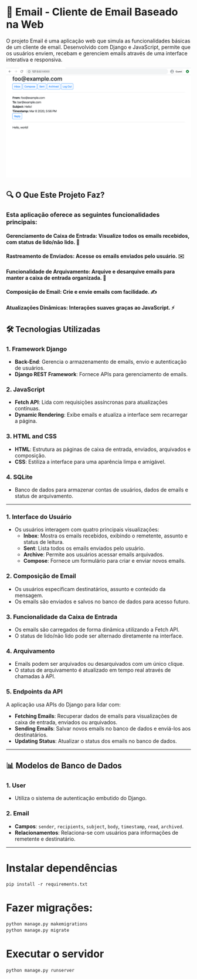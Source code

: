 # 📧 Email - Cliente de Email Baseado na Web 

O projeto Email é uma aplicação web que simula as funcionalidades básicas de um cliente de email. Desenvolvido com Django e JavaScript, permite que os usuários enviem, recebam e gerenciem emails através de uma interface interativa e responsiva.

![image](image/image.png)

## 🔍 O Que Este Projeto Faz?

### Esta aplicação oferece as seguintes funcionalidades principais:

#### Gerenciamento de Caixa de Entrada: Visualize todos os emails recebidos, com status de lido/não lido. 📨
#### Rastreamento de Enviados: Acesse os emails enviados pelo usuário. ✉️
#### Funcionalidade de Arquivamento: Arquive e desarquive emails para manter a caixa de entrada organizada. 📂
#### Composição de Email: Crie e envie emails com facilidade. ✍️
#### Atualizações Dinâmicas: Interações suaves graças ao JavaScript. ⚡

## 🛠️ Tecnologias Utilizadas

### 1. **Framework Django**  
- **Back-End**: Gerencia o armazenamento de emails, envio e autenticação de usuários.  
- **Django REST Framework**: Fornece APIs para gerenciamento de emails.  

### 2. **JavaScript**  
- **Fetch API**: Lida com requisições assíncronas para atualizações contínuas.  
- **Dynamic Rendering**: Exibe emails e atualiza a interface sem recarregar a página. 

### 3. **HTML and CSS**  
- **HTML**: Estrutura as páginas de caixa de entrada, enviados, arquivados e composição.  
- **CSS**: Estiliza a interface para uma aparência limpa e amigável. 

### 4. **SQLite**  
- Banco de dados para armazenar contas de usuários, dados de emails e status de arquivamento.

---

### 1. Interface do Usuário  
- Os usuários interagem com quatro principais visualizações: 
  - **Inbox**: Mostra os emails recebidos, exibindo o remetente, assunto e status de leitura.
  - **Sent**: Lista todos os emails enviados pelo usuário.
  - **Archive**: Permite aos usuários acessar emails arquivados.  
  - **Compose**:  Fornece um formulário para criar e enviar novos emails.  

### 2. Composição de Email
- Os usuários especificam destinatários, assunto e conteúdo da mensagem.  
- Os emails são enviados e salvos no banco de dados para acesso futuro. 

### 3. Funcionalidade da Caixa de Entrada
- Os emails são carregados de forma dinâmica utilizando a Fetch API.  
- O status de lido/não lido pode ser alternado diretamente na interface.  

### 4. Arquivamento  
- Emails podem ser arquivados ou desarquivados com um único clique.  
- O status de arquivamento é atualizado em tempo real através de chamadas à API.  

### 5. Endpoints da API 
A aplicação usa APIs do Django para lidar com:  
- **Fetching Emails**: Recuperar dados de emails para visualizações de caixa de entrada, enviados ou arquivados.  
- **Sending Emails**: Salvar novos emails no banco de dados e enviá-los aos destinatários.  
- **Updating Status**: Atualizar o status dos emails no banco de dados.  

---

## 📊 Modelos de Banco de Dados

### 1. **User**  
- Utiliza o sistema de autenticação embutido do Django. 

### 2. **Email**  
- **Campos**: `sender`, `recipients`, `subject`, `body`, `timestamp`, `read`, `archived`.  
- **Relacionamentos**: Relaciona-se com usuários para informações de remetente e destinatário.  

---


# Instalar dependências
```
pip install -r requirements.txt
```
# Fazer migrações:
```bash
python manage.py makemigrations
python manage.py migrate
```
# Executar o servidor
```bash
python manage.py runserver
```

